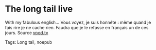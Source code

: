 # The long tail live

<script src="http://portal.vpod.tv/leweb3/69418/include/videoPlayer"><br><br></script></head><body>

With my fabulous english... Vous voyez, je suis honnête : même quand je fais rire je ne cache rien. Faudra que je le refasse en français un de ces jours. Source [vpod.tv](http://portal.vpod.tv/#player:69418)

Tags: Long tail, noepub